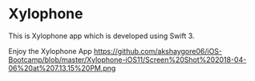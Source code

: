 # Xylophone
This is Xylophone app which is developed using Swift 3.

Enjoy the Xylophone App
https://github.com/akshaygore06/iOS-Bootcamp/blob/master/Xylophone-iOS11/Screen%20Shot%202018-04-06%20at%207.13.15%20PM.png

